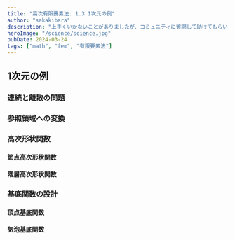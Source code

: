```yaml
---
title: "高次有限要素法: 1.3 1次元の例"
author: "sakakibara"
description: "上手くいかないことがありましたが、コミュニティに質問して助けてもらいました！"
heroImage: "/science/science.jpg"
pubDate: 2024-03-24
tags: ["math", "fem", "有限要素法"]
---
```


## 1次元の例
### 連続と離散の問題
### 参照領域への変換
### 高次形状関数
#### 節点高次形状関数
#### 階層高次形状関数
### 基底関数の設計
#### 頂点基底関数 
#### 気泡基底関数 
